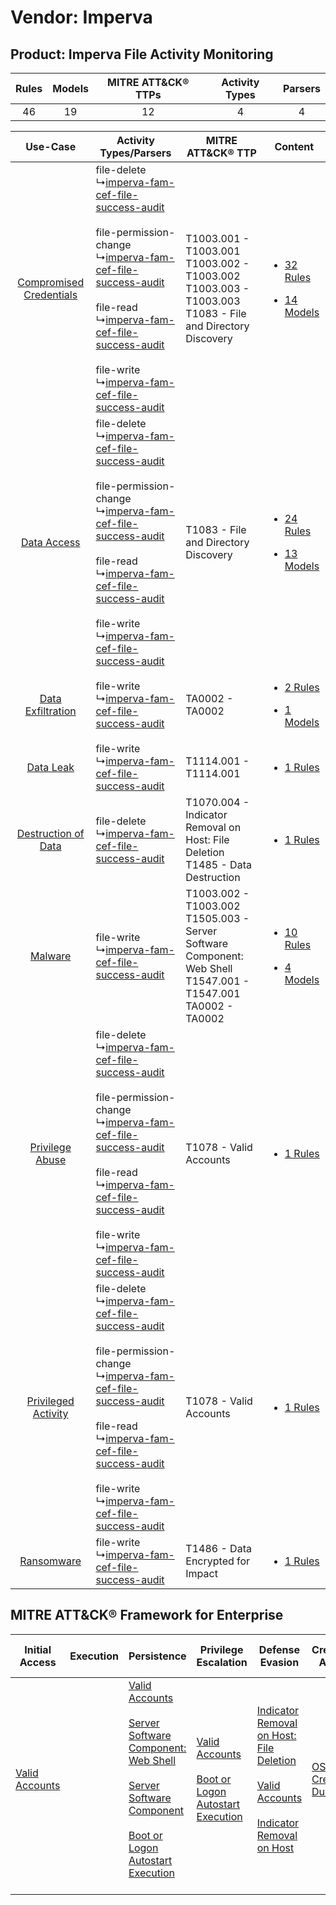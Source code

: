 Vendor: Imperva
===============
Product: Imperva File Activity Monitoring
-----------------------------------------
| Rules | Models | MITRE ATT&CK® TTPs | Activity Types | Parsers |
|:-----:|:------:|:------------------:|:--------------:|:-------:|
|  46   |   19   |         12         |       4        |    4    |

|    Use-Case    | Activity Types/Parsers    | MITRE ATT&CK® TTP    | Content    |
|:----:| ---- | ---- | ---- |
| [Compromised Credentials](../../../UseCases/uc_compromised_credentials.md) |  file-delete<br> ↳[imperva-fam-cef-file-success-audit](Ps/pC_impervafamceffilesuccessaudit.md)<br><br> file-permission-change<br> ↳[imperva-fam-cef-file-success-audit](Ps/pC_impervafamceffilesuccessaudit.md)<br><br> file-read<br> ↳[imperva-fam-cef-file-success-audit](Ps/pC_impervafamceffilesuccessaudit.md)<br><br> file-write<br> ↳[imperva-fam-cef-file-success-audit](Ps/pC_impervafamceffilesuccessaudit.md)<br> | T1003.001 - T1003.001<br>T1003.002 - T1003.002<br>T1003.003 - T1003.003<br>T1083 - File and Directory Discovery<br>       | [<ul><li>32 Rules</li></ul><ul><li>14 Models</li></ul>](RM/r_m_imperva_imperva_file_activity_monitoring_Compromised_Credentials.md) |
|    [Data Access](../../../UseCases/uc_data_access.md)    |  file-delete<br> ↳[imperva-fam-cef-file-success-audit](Ps/pC_impervafamceffilesuccessaudit.md)<br><br> file-permission-change<br> ↳[imperva-fam-cef-file-success-audit](Ps/pC_impervafamceffilesuccessaudit.md)<br><br> file-read<br> ↳[imperva-fam-cef-file-success-audit](Ps/pC_impervafamceffilesuccessaudit.md)<br><br> file-write<br> ↳[imperva-fam-cef-file-success-audit](Ps/pC_impervafamceffilesuccessaudit.md)<br> | T1083 - File and Directory Discovery<br>    | [<ul><li>24 Rules</li></ul><ul><li>13 Models</li></ul>](RM/r_m_imperva_imperva_file_activity_monitoring_Data_Access.md)    |
|       [Data Exfiltration](../../../UseCases/uc_data_exfiltration.md)       |  file-write<br> ↳[imperva-fam-cef-file-success-audit](Ps/pC_impervafamceffilesuccessaudit.md)<br>    | TA0002 - TA0002<br>    | [<ul><li>2 Rules</li></ul><ul><li>1 Models</li></ul>](RM/r_m_imperva_imperva_file_activity_monitoring_Data_Exfiltration.md)         |
|    [Data Leak](../../../UseCases/uc_data_leak.md)    |  file-write<br> ↳[imperva-fam-cef-file-success-audit](Ps/pC_impervafamceffilesuccessaudit.md)<br>    | T1114.001 - T1114.001<br>    | [<ul><li>1 Rules</li></ul>](RM/r_m_imperva_imperva_file_activity_monitoring_Data_Leak.md)    |
|     [Destruction of Data](../../../UseCases/uc_destruction_of_data.md)     |  file-delete<br> ↳[imperva-fam-cef-file-success-audit](Ps/pC_impervafamceffilesuccessaudit.md)<br>    | T1070.004 - Indicator Removal on Host: File Deletion<br>T1485 - Data Destruction<br>    | [<ul><li>1 Rules</li></ul>](RM/r_m_imperva_imperva_file_activity_monitoring_Destruction_of_Data.md)    |
|    [Malware](../../../UseCases/uc_malware.md)    |  file-write<br> ↳[imperva-fam-cef-file-success-audit](Ps/pC_impervafamceffilesuccessaudit.md)<br>    | T1003.002 - T1003.002<br>T1505.003 - Server Software Component: Web Shell<br>T1547.001 - T1547.001<br>TA0002 - TA0002<br> | [<ul><li>10 Rules</li></ul><ul><li>4 Models</li></ul>](RM/r_m_imperva_imperva_file_activity_monitoring_Malware.md)    |
|         [Privilege Abuse](../../../UseCases/uc_privilege_abuse.md)         |  file-delete<br> ↳[imperva-fam-cef-file-success-audit](Ps/pC_impervafamceffilesuccessaudit.md)<br><br> file-permission-change<br> ↳[imperva-fam-cef-file-success-audit](Ps/pC_impervafamceffilesuccessaudit.md)<br><br> file-read<br> ↳[imperva-fam-cef-file-success-audit](Ps/pC_impervafamceffilesuccessaudit.md)<br><br> file-write<br> ↳[imperva-fam-cef-file-success-audit](Ps/pC_impervafamceffilesuccessaudit.md)<br> | T1078 - Valid Accounts<br>    | [<ul><li>1 Rules</li></ul>](RM/r_m_imperva_imperva_file_activity_monitoring_Privilege_Abuse.md)    |
|     [Privileged Activity](../../../UseCases/uc_privileged_activity.md)     |  file-delete<br> ↳[imperva-fam-cef-file-success-audit](Ps/pC_impervafamceffilesuccessaudit.md)<br><br> file-permission-change<br> ↳[imperva-fam-cef-file-success-audit](Ps/pC_impervafamceffilesuccessaudit.md)<br><br> file-read<br> ↳[imperva-fam-cef-file-success-audit](Ps/pC_impervafamceffilesuccessaudit.md)<br><br> file-write<br> ↳[imperva-fam-cef-file-success-audit](Ps/pC_impervafamceffilesuccessaudit.md)<br> | T1078 - Valid Accounts<br>    | [<ul><li>1 Rules</li></ul>](RM/r_m_imperva_imperva_file_activity_monitoring_Privileged_Activity.md)    |
|    [Ransomware](../../../UseCases/uc_ransomware.md)    |  file-write<br> ↳[imperva-fam-cef-file-success-audit](Ps/pC_impervafamceffilesuccessaudit.md)<br>    | T1486 - Data Encrypted for Impact<br>    | [<ul><li>1 Rules</li></ul>](RM/r_m_imperva_imperva_file_activity_monitoring_Ransomware.md)    |

MITRE ATT&CK® Framework for Enterprise
--------------------------------------
| Initial Access                                                      | Execution | Persistence                                                                                                                                                                                                                                                                                                                          | Privilege Escalation                                                                                                                                      | Defense Evasion                                                                                                                                                                                                                                    | Credential Access                                                          | Discovery                                                                         | Lateral Movement | Collection                                                            | Command and Control | Exfiltration | Impact                                                                                                                                              |
| ------------------------------------------------------------------- | --------- | ------------------------------------------------------------------------------------------------------------------------------------------------------------------------------------------------------------------------------------------------------------------------------------------------------------------------------------ | --------------------------------------------------------------------------------------------------------------------------------------------------------- | -------------------------------------------------------------------------------------------------------------------------------------------------------------------------------------------------------------------------------------------------- | -------------------------------------------------------------------------- | --------------------------------------------------------------------------------- | ---------------- | --------------------------------------------------------------------- | ------------------- | ------------ | --------------------------------------------------------------------------------------------------------------------------------------------------- |
| [Valid Accounts](https://attack.mitre.org/techniques/T1078)<br><br> |           | [Valid Accounts](https://attack.mitre.org/techniques/T1078)<br><br>[Server Software Component: Web Shell](https://attack.mitre.org/techniques/T1505/003)<br><br>[Server Software Component](https://attack.mitre.org/techniques/T1505)<br><br>[Boot or Logon Autostart Execution](https://attack.mitre.org/techniques/T1547)<br><br> | [Valid Accounts](https://attack.mitre.org/techniques/T1078)<br><br>[Boot or Logon Autostart Execution](https://attack.mitre.org/techniques/T1547)<br><br> | [Indicator Removal on Host: File Deletion](https://attack.mitre.org/techniques/T1070/004)<br><br>[Valid Accounts](https://attack.mitre.org/techniques/T1078)<br><br>[Indicator Removal on Host](https://attack.mitre.org/techniques/T1070)<br><br> | [OS Credential Dumping](https://attack.mitre.org/techniques/T1003)<br><br> | [File and Directory Discovery](https://attack.mitre.org/techniques/T1083)<br><br> |                  | [Email Collection](https://attack.mitre.org/techniques/T1114)<br><br> |                     |              | [Data Destruction](https://attack.mitre.org/techniques/T1485)<br><br>[Data Encrypted for Impact](https://attack.mitre.org/techniques/T1486)<br><br> |